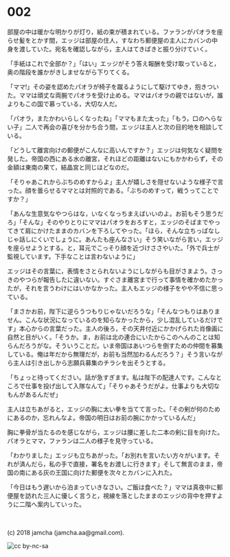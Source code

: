 # 002

部屋の中は暖かな明かりが灯り，紙の束が積まれている。ファランがパオラを座らせ髪をとかす間，エッジは部屋の住人，すなわち郵便屋の主人にカバンの中身を渡していた。宛名を確認しながら，主人はてきぱきと振り分けていく。  

「手紙はこれで全部か？」「はい」エッジがそう答え報酬を受け取っていると，奥の階段を誰かがきしませながら下りてくる。  

「ママ!」その姿を認めたパオラが椅子を蹴るようにして駆けてゆき，抱きついた。ママは頑丈な両腕でパオラを受け止める。ママはパオラの親ではないが，誰よりもこの国で慕っている，大切な人だ。  

「パオラ，またかわいらしくなったね」「ママもまた太った」「もう，口のへらない子」二人で再会の喜びを分かち合う間，エッジは主人と次の目的地を相談している。  

「どうして離宮向けの郵便がこんなに高いんですか？」エッジは何気なく疑問を発した。帝国の西にある水の離宮，それほどの距離はないにもかかわらず，その金額は東南の果て，結晶宮と同じほどなのだ。  

「そりゃあこれからぶちのめすからよ」主人が嬉しさを隠せないような様子で言った。顔を曇らせるママとは対照的である。「ぶちのめすって，戦うってことですか？」  

「あんな生意気なやつらはな，いなくなっちまえばいいのよ。お前もそう思うだろ」「そんな」そのやりとりにママはパオラをおろすと，エッジのそばまでやってきて肩にかけたままのカバンを下ろしてやった。「ほら，そんな立ちっぱなしじゃ話しにくいでしょうに。あんたも座んなさい」そう笑いながら言い，エッジを座らせようとする。と，耳元でこっそり顔を近づけささやいた。「外で兵士が監視しています。下手なことは言わないように」  

エッジはその言葉に，表情をさとられないようにしながらも目がさまよう。さっきのやつらが報告したに違いない。すぐさま離宮まで行って事情を確かめたかったが，それを言うわけにはいかなかった。主人もエッジの様子をやや不信に思っている。  

「まさかお前，陛下に逆らうつもりじゃないだろうな」「そんなつもりはありません。こんな状況になっているのを知らなかったから，少し混乱しているだけです」本心からの言葉だった。主人の後ろ，その天井付近にかかげられた肖像画に自然と目がいく。「そうか。ま，お前は北の連合にいたからこのへんのことは知らんだろうがな。そういうことだ。いま帝国はあいつらを倒すための仲間を募集している。俺は年だから無理だが，お前も当然加わるんだろう？」そう言いながら主人は引き出しから志願兵募集のチラシを出そうとする。  

「ちょっと待ってください。話が急すぎます。私は陛下の配達人です。こんなところで仕事を投げ出して入隊なんて」「そりゃあそうだがよ。仕事よりも大切なもんがあるんだぜ」  

主人は立ちあがると，エッジの胸に太い拳を当てて言った。「その剣が何のためにあるのか，忘れんなよ。帝国の明日はお前の腕にかかっているんだ」  

胸に拳骨が当たるのを感じながら，エッジは腰に差した二本の剣に目を向けた。パオラとママ，ファランは二人の様子を見守っている。  

「わかりました」エッジも立ちあがった。「お別れを言いたい方々がいます。それが済んだら，私の手で直接，署名をお渡しに行きます」そして無言のまま，帝国の南にある灰の王国に向けた郵便を次々とカバンに入れた。  

「今日はもう遅いから泊まっていきなさい。ご飯は食べた？」ママは真夜中に郵便屋を訪れた三人に優しく言うと，視線を落としたままのエッジの背中を押すように二階へ案内していった。  

<br>  
<br>  
(c) 2018 jamcha (jamcha.aa@gmail.com).  

![cc by-nc-sa](http://i.creativecommons.org/l/by-nc-sa/4.0/88x31.png)
